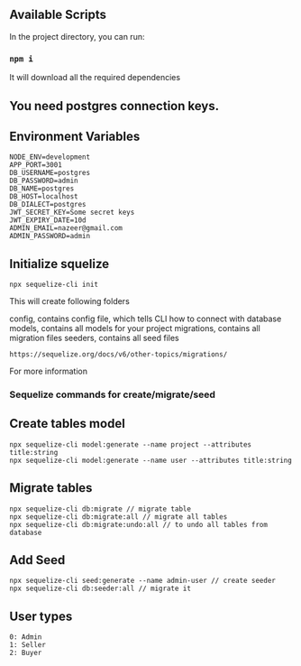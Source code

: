 ## Available Scripts

In the project directory, you can run:

### `npm i`

It will download all the required dependencies

## You need postgres connection keys.

## Environment Variables

```plaintext
NODE_ENV=development
APP_PORT=3001
DB_USERNAME=postgres
DB_PASSWORD=admin
DB_NAME=postgres
DB_HOST=localhost
DB_DIALECT=postgres
JWT_SECRET_KEY=Some secret keys
JWT_EXPIRY_DATE=10d
ADMIN_EMAIL=nazeer@gmail.com
ADMIN_PASSWORD=admin
```

## Initialize squelize

```plaintext
npx sequelize-cli init
```

This will create following folders

config, contains config file, which tells CLI how to connect with database
models, contains all models for your project
migrations, contains all migration files
seeders, contains all seed files

```plaintext
https://sequelize.org/docs/v6/other-topics/migrations/
```
For more information


### Sequelize commands for create/migrate/seed

## Create tables model

```plaintext
npx sequelize-cli model:generate --name project --attributes title:string
npx sequelize-cli model:generate --name user --attributes title:string
```

## Migrate tables

```plaintext
npx sequelize-cli db:migrate // migrate table
npx sequelize-cli db:migrate:all // migrate all tables
npx sequelize-cli db:migrate:undo:all // to undo all tables from database
```

## Add Seed

```plaintext
npx sequelize-cli seed:generate --name admin-user // create seeder
npx sequelize-cli db:seeder:all // migrate it
```


## User types

```plaintext
0: Admin
1: Seller
2: Buyer
```
